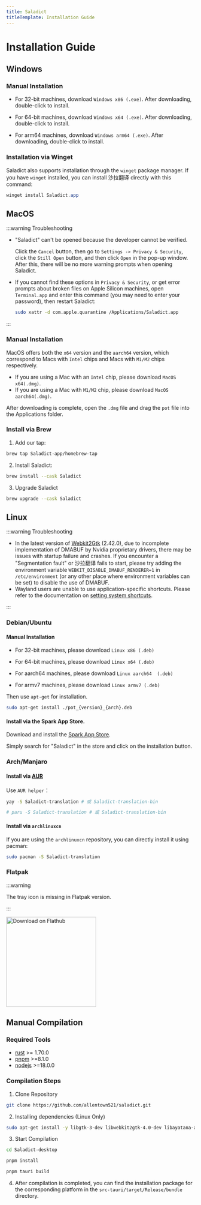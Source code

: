 ```yaml
---
title: Saladict
titleTemplate: Installation Guide
---
```


# Installation Guide

## Windows

### Manual Installation

- For 32-bit machines, download `Windows x86 (.exe)`. After downloading, double-click to install.

- For 64-bit machines, download `Windows x64 (.exe)`. After downloading, double-click to install.

- For arm64 machines, download `Windows arm64 (.exe)`. After downloading, double-click to install.

### Installation via Winget

Saladict also supports installation through the `winget` package manager. If you have `winget` installed, you can install 沙拉翻译 directly with this command:

```powershell
winget install Saladict.app
```

## MacOS

:::warning Troubleshooting

- "Saladict" can't be opened because the developer cannot be verified.

  Click the `Cancel` button, then go to `Settings -> Privacy & Security`, click the `Still Open` button, and then click `Open` in the pop-up window. After this, there will be no more warning prompts when opening Saladict.

- If you cannot find these options in `Privacy & Security`, or get error prompts about broken files on Apple Silicon machines, open `Terminal.app` and enter this command (you may need to enter your password), then restart Saladict:

  ```bash
  sudo xattr -d com.apple.quarantine /Applications/Saladict.app
  ```

:::

### Manual Installation

MacOS offers both the `x64` version and the `aarch64` version, which correspond to Macs with `Intel` chips and Macs with `M1/M2` chips respectively.

- If you are using a Mac with an `Intel` chip, please download `MacOS x64(.dmg)`.
- If you are using a Mac with `M1/M2` chip, please download `MacOS aarch64(.dmg)`.

After downloading is complete, open the `.dmg` file and drag the `pot` file into the Applications folder.

### Install via Brew

1. Add our tap:

```bash
brew tap Saladict-app/homebrew-tap
```

2. Install Saladict:

```bash
brew install --cask Saladict
```

3. Upgrade Saladict

```bash
brew upgrade --cask Saladict
```

## Linux

:::warning Troubleshooting

- In the latest version of [Webkit2Gtk](https://archlinux.org/packages/extra/x86_64/webkit2gtk) (2.42.0), due to incomplete implementation of DMABUF by Nvidia proprietary drivers, there may be issues with startup failure and crashes. If you encounter a "Segmentation fault" or 沙拉翻译 fails to start, please try adding the environment variable `WEBKIT_DISABLE_DMABUF_RENDERER=1` in `/etc/environment` (or any other place where environment variables can be set) to disable the use of DMABUF.
- Wayland users are unable to use application-specific shortcuts. Please refer to the documentation on [setting system shortcuts](/en/docs/wayland#shortcut-can-t-be-used).

:::

### Debian/Ubuntu

#### Manual Installation

- For 32-bit machines, please download `Linux x86 (.deb)`

- For 64-bit machines, please download `Linux x64 (.deb)`

- For aarch64 machines, please download `Linux aarch64  (.deb)`

- For armv7 machines, please download `Linux armv7 (.deb)`

Then use `apt-get` for installation.

```bash
sudo apt-get install ./pot_{version}_{arch}.deb
```

#### Install via the Spark App Store.

Download and install the [Spark App Store](https://www.spark-app.store/).

Simply search for "Saladict" in the store and click on the installation button.

### Arch/Manjaro

#### Install via [AUR](https://aur.archlinux.org/packages?O=0&K=pot-translation)

Use `AUR helper`：

```bash
yay -S Saladict-translation # 或 Saladict-translation-bin

# paru -S Saladict-translation # 或 Saladict-translation-bin
```

#### Install via `archlinuxcn`

If you are using the `archlinuxcn` repository, you can directly install it using pacman:

```bash
sudo pacman -S Saladict-translation
```

### Flatpak

:::warning

The tray icon is missing in Flatpak version.

:::

<a href='https://flathub.org/apps/com.pot_app.pot'>
    <img width='240' alt='Download on Flathub' src='https://flathub.org/api/badge?locale=en'/>
</a>

## Manual Compilation

### Required Tools

- [rust](https://www.rust-lang.org/) >= 1.70.0
- [pnpm](https://pnpm.io/) >=8.1.0
- [nodejs](https://nodejs.org/) >=18.0.0

### Compilation Steps

1. Clone Repository

```bash
git clone https://github.com/allentown521/saladict.git
```

2. Installing dependencies (Linux Only)

```bash
sudo apt-get install -y libgtk-3-dev libwebkit2gtk-4.0-dev libayatana-appindicator3-dev librsvg2-dev patchelf libxdo-dev libxcb1 libxrandr2 libdbus-1-3
```

3. Start Compilation

```bash
cd Saladict-desktop

pnpm install

pnpm tauri build
```

4. After compilation is completed, you can find the installation package for the corresponding platform in the `src-tauri/target/Release/bundle` directory.
